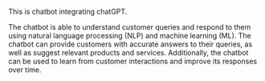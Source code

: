 This is chatbot integrating chatGPT.

The chatbot is able to understand customer queries and respond to them using natural language processing (NLP) and machine learning (ML). 
The chatbot can provide customers with accurate answers to their queries, as well as suggest relevant products and services. Additionally, the chatbot can be used to learn from customer interactions and improve its responses over time.
